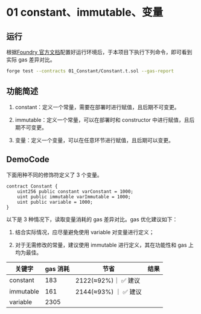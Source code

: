 # 01 constant、immutable、变量

## 运行

根据[Foundry 官方文档](https://getfoundry.sh/)配置好运行环境后，于本项目下执行下列命令，即可看到实际 gas 差异对比。

```bash
forge test --contracts 01_Constant/Constant.t.sol --gas-report
```

## 功能简述

1. constant：定义一个常量，需要在部署时进行赋值，且后期不可变更。

2. immutable：定义一个常量，可以在部署时和 constructor 中进行赋值，且后期不可变更。

3. 变量：定义一个变量，可以在任意环节进行赋值，且后期可以变更。

## DemoCode

下面用种不同的修饰符定义了 3 个变量。

```solidity
contract Constant {
    uint256 public constant varConstant = 1000;
    uint public immutable varImmutable = 1000;
    uint public variable = 1000;
}
```

以下是 3 种情况下，读取变量消耗的 gas 差异对比。gas 优化建议如下：

1. 结合实际情况，应尽量避免使用 variable 对变量进行定义；

2. 对于无需修改的常量，建议使用 immutable 进行定义，其在功能性和 gas 上均为最佳。

| 关键字    | gas 消耗 | 节省                  | 结果 |
| --------- | -------- | --------------------- | ---- |
| constant  | 183      | 2122(≈92%)｜ ✅ 建议  |
| immutable | 161      | 2144(≈93%) ｜ ✅ 建议 |
| variable  | 2305     |                       |      |
